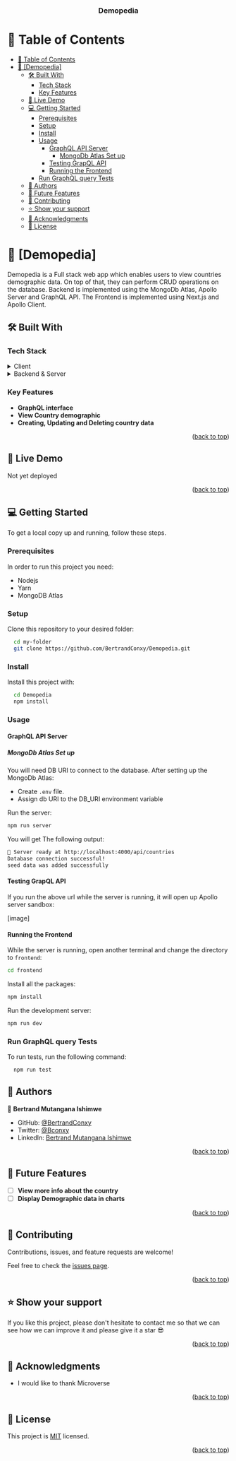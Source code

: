 <a name="readme-top"></a>

<div align="center">

  <h3><b>Demopedia</b></h3>

</div>

<!-- TABLE OF CONTENTS -->

# 📗 Table of Contents

- [📗 Table of Contents](#-table-of-contents)
- [📖 \[Demopedia\] ](#-demopedia-)
  - [🛠 Built With ](#-built-with-)
    - [Tech Stack ](#tech-stack-)
    - [Key Features ](#key-features-)
  - [🚀 Live Demo ](#-live-demo-)
  - [💻 Getting Started ](#-getting-started-)
    - [Prerequisites](#prerequisites)
    - [Setup](#setup)
    - [Install](#install)
    - [Usage](#usage)
      - [GraphQL API Server](#graphql-api-server)
        - [MongoDb Atlas Set up](#mongodb-atlas-set-up)
      - [Testing GrapQL API](#testing-grapql-api)
      - [Running the Frontend](#running-the-frontend)
    - [Run GraphQL query Tests](#run-graphql-query-tests)
  - [👥 Authors ](#-authors-)
  - [🔭 Future Features ](#-future-features-)
  - [🤝 Contributing ](#-contributing-)
  - [⭐️ Show your support ](#️-show-your-support-)
  - [🙏 Acknowledgments ](#-acknowledgments-)
  - [📝 License ](#-license-)

<!-- PROJECT DESCRIPTION -->

# 📖 [Demopedia] <a name="about-project"></a>

Demopedia is a Full stack web app which enables users to view countries demographic data. On top of that, they can perform CRUD operations on the database. Backend is implemented using the MongoDb Atlas, Apollo Server and GraphQL API. The Frontend is implemented using Next.js and Apollo Client.

## 🛠 Built With <a name="built-with"></a>

### Tech Stack <a name="tech-stack"></a>

<details>
  <summary>Client</summary>
  <ul>
    <li><a href="https://nextjs.org/">Next.js</a></li>
    <li><a href="https://www.apollographql.com/docs/react/">Apollo client</a></li>
  </ul>
</details>

<details>
  <summary> Backend & Server</summary>
  <ul>
    <li><a href="https://www.apollographql.com/docs/apollo-server">Apollo Server</a></li>
    <li><a href="https://cloud.mongodb.com/">MongoDB Atlas</a></li>
    <li><a href="https://graphql.org/">GraphQL</a></li>
  </ul>
</details>

<!-- Features -->

### Key Features <a name="key-features"></a>

- **GraphQL interface**
- **View Country demographic**
- **Creating, Updating and Deleting country data**

<p align="right">(<a href="#readme-top">back to top</a>)</p>

<!-- LIVE DEMO -->

## 🚀 Live Demo <a name="live-demo"></a>

Not yet deployed

<p align="right">(<a href="#readme-top">back to top</a>)</p>

<!-- GETTING STARTED -->

## 💻 Getting Started <a name="getting-started"></a>

To get a local copy up and running, follow these steps.

### Prerequisites

In order to run this project you need:

- Nodejs
- Yarn
- MongoDB Atlas

### Setup

Clone this repository to your desired folder:

```sh
  cd my-folder
  git clone https://github.com/BertrandConxy/Demopedia.git
```

### Install

Install this project with:

```sh
  cd Demopedia
  npm install
```

### Usage

#### GraphQL API Server

##### MongoDb Atlas Set up

You will need DB URI to connect to the database. After setting up the MongoDb Atlas:

- Create `.env` file.
- Assign db URI to the DB_URI environment variable

Run the server:

```sh
npm run server
```

You will get The following output:

```sh
🚀 Server ready at http://localhost:4000/api/countries
Database connection successful!
seed data was added successfully
```

#### Testing GrapQL API

If you run the above url while the server is running, it will open up Apollo server sandbox:

[image]

#### Running the Frontend

While the server is running, open another terminal and change the directory to `frontend`:

```sh
cd frontend
```

Install all the packages:

```sh
npm install
```

Run the development server:

```sh
npm run dev
```

### Run GraphQL query Tests

To run tests, run the following command:

```sh
  npm run test
```

<!-- AUTHORS -->

## 👥 Authors <a name="authors"></a>

👤 **Bertrand Mutangana Ishimwe**

- GitHub: [@BertrandConxy](https://github.com/BertrandConxy)
- Twitter: [@Bconxy](https://twitter.com/BertrandMutanga)
- LinkedIn: [Bertrand Mutangana Ishimwe](https://www.linkedin.com/in/bertrandmutangana)

<p align="right">(<a href="#readme-top">back to top</a>)</p>

<!-- FUTURE FEATURES -->

## 🔭 Future Features <a name="future-features"></a>

- [ ] **View more info about the country**
- [ ] **Display Demographic data in charts**

<p align="right">(<a href="#readme-top">back to top</a>)</p>

<!-- CONTRIBUTING -->

## 🤝 Contributing <a name="contributing"></a>

Contributions, issues, and feature requests are welcome!

Feel free to check the [issues page](https://github.com/BertrandConxy/Demopedia/issues/).

<p align="right">(<a href="#readme-top">back to top</a>)</p>

<!-- SUPPORT -->

## ⭐️ Show your support <a name="support"></a>

If you like this project, please don't hesitate to contact me so that we can see how we can improve it and please give it a star 😎

<p align="right">(<a href="#readme-top">back to top</a>)</p>

<!-- ACKNOWLEDGEMENTS -->

## 🙏 Acknowledgments <a name="acknowledgements"></a>

- I would like to thank Microverse

<p align="right">(<a href="#readme-top">back to top</a>)</p>

<!-- LICENSE -->

## 📝 License <a name="license"></a>

This project is [MIT](./LICENSE) licensed.

<p align="right">(<a href="#readme-top">back to top</a>)</p>
